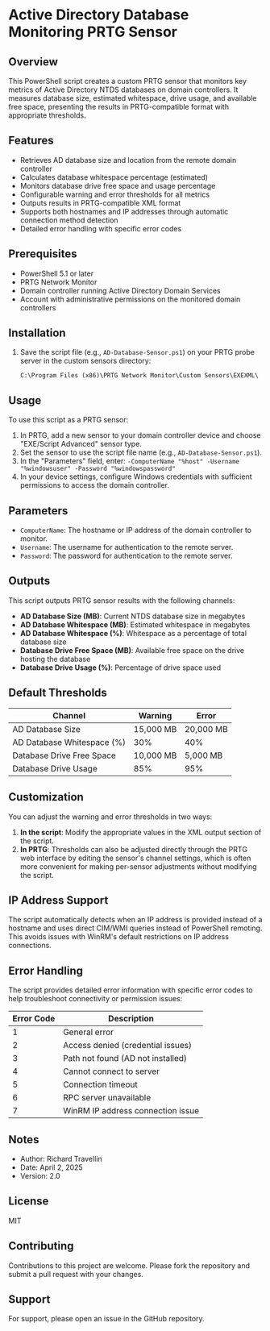 # Active Directory Database Monitoring PRTG Sensor

## Overview
This PowerShell script creates a custom PRTG sensor that monitors key metrics of Active Directory NTDS databases on domain controllers. It measures database size, estimated whitespace, drive usage, and available free space, presenting the results in PRTG-compatible format with appropriate thresholds.

## Features
* Retrieves AD database size and location from the remote domain controller
* Calculates database whitespace percentage (estimated)
* Monitors database drive free space and usage percentage
* Configurable warning and error thresholds for all metrics
* Outputs results in PRTG-compatible XML format
* Supports both hostnames and IP addresses through automatic connection method detection
* Detailed error handling with specific error codes

## Prerequisites
* PowerShell 5.1 or later
* PRTG Network Monitor
* Domain controller running Active Directory Domain Services
* Account with administrative permissions on the monitored domain controllers

## Installation
1. Save the script file (e.g., `AD-Database-Sensor.ps1`) on your PRTG probe server in the custom sensors directory:
   ```
   C:\Program Files (x86)\PRTG Network Monitor\Custom Sensors\EXEXML\
   ```

## Usage
To use this script as a PRTG sensor:

1. In PRTG, add a new sensor to your domain controller device and choose "EXE/Script Advanced" sensor type.
2. Set the sensor to use the script file name (e.g., `AD-Database-Sensor.ps1`).
3. In the "Parameters" field, enter: `-ComputerName "%host" -Username "%windowsuser" -Password "%windowspassword"`
4. In your device settings, configure Windows credentials with sufficient permissions to access the domain controller.

## Parameters
* `ComputerName`: The hostname or IP address of the domain controller to monitor.
* `Username`: The username for authentication to the remote server.
* `Password`: The password for authentication to the remote server.

## Outputs
This script outputs PRTG sensor results with the following channels:

* **AD Database Size (MB)**: Current NTDS database size in megabytes
* **AD Database Whitespace (MB)**: Estimated whitespace in megabytes 
* **AD Database Whitespace (%)**: Whitespace as a percentage of total database size
* **Database Drive Free Space (MB)**: Available free space on the drive hosting the database
* **Database Drive Usage (%)**: Percentage of drive space used

## Default Thresholds

| Channel | Warning | Error |
|---------|---------|-------|
| AD Database Size | 15,000 MB | 20,000 MB |
| AD Database Whitespace (%) | 30% | 40% |
| Database Drive Free Space | 10,000 MB | 5,000 MB |
| Database Drive Usage | 85% | 95% |

## Customization
You can adjust the warning and error thresholds in two ways:

1. **In the script**: Modify the appropriate values in the XML output section of the script.
2. **In PRTG**: Thresholds can also be adjusted directly through the PRTG web interface by editing the sensor's channel settings, which is often more convenient for making per-sensor adjustments without modifying the script.

## IP Address Support
The script automatically detects when an IP address is provided instead of a hostname and uses direct CIM/WMI queries instead of PowerShell remoting. This avoids issues with WinRM's default restrictions on IP address connections.

## Error Handling
The script provides detailed error information with specific error codes to help troubleshoot connectivity or permission issues:

| Error Code | Description |
|------------|-------------|
| 1 | General error |
| 2 | Access denied (credential issues) |
| 3 | Path not found (AD not installed) |
| 4 | Cannot connect to server |
| 5 | Connection timeout |
| 6 | RPC server unavailable |
| 7 | WinRM IP address connection issue |

## Notes
* Author: Richard Travellin
* Date: April 2, 2025
* Version: 2.0

## License
MIT

## Contributing
Contributions to this project are welcome. Please fork the repository and submit a pull request with your changes.

## Support
For support, please open an issue in the GitHub repository.
